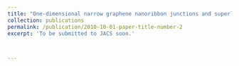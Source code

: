 ```yaml
---
title: "One-dimensional narrow graphene nanoribbon junctions and superlattices synthesized with one-benzene-ring width"
collection: publications
permalink: /publication/2010-10-01-paper-title-number-2
excerpt: 'To be submitted to JACS soon.'



---
```


<!-- This paper is about number 1. The number 2 is left for future work. -->

<!--[Download paper here](files/Yu Yao et al, Research on solitons’ interactions in one-dimensional indium chains on Si(111) surfaces.pdf)-->
